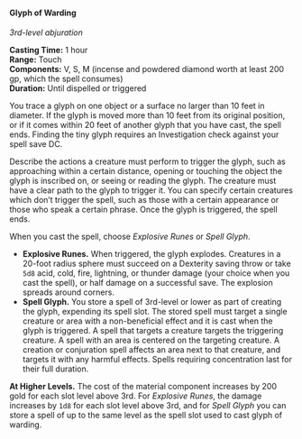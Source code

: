 #### Glyph of Warding
<!-- TODO Check and tag this spell -->
<!-- markdownlint-disable-next-line no-emphasis-as-heading -->
_3rd-level abjuration_

**Casting Time:** 1 hour \
**Range:** Touch \
**Components:** V, S, M (incense and powdered diamond worth at least 200 gp, which the spell consumes) \
**Duration:** Until dispelled or triggered

You trace a glyph on one object or a surface no larger than 10 feet in diameter.
If the glyph is moved more than 10 feet from its original position, or if it comes within 20 feet of another glyph that you have cast, the spell ends.
Finding the tiny glyph requires an Investigation check against your spell save DC.

Describe the actions a creature must perform to trigger the glyph, such as approaching within a certain distance, opening or touching the object the glyph is inscribed on, or seeing or reading the glyph.
The creature must have a clear path to the glyph to trigger it.
You can specify certain creatures which don’t trigger the spell, such as those with a certain appearance or those who speak a certain phrase.
Once the glyph is triggered, the spell ends.

When you cast the spell, choose _Explosive Runes_ or _Spell Glyph_.

- **Explosive Runes.**
  When triggered, the glyph explodes.
  Creatures in a 20-foot radius sphere must succeed on a Dexterity saving throw or take `5d8` acid, cold, fire, lightning, or thunder damage (your choice when you cast the spell), or half damage on a successful save.
  The explosion spreads around corners.
- **Spell Glyph.**
  You store a spell of 3rd-level or lower as part of creating the glyph, expending its spell slot.
  The stored spell must target a single creature or area with a non-beneficial effect and it is cast when the glyph is triggered.
  A spell that targets a creature targets the triggering creature.
  A spell with an area is centered on the targeting creature.
  A creation or conjuration spell affects an area next to that creature, and targets it with any harmful effects.
  Spells requiring concentration last for their full duration.

**At Higher Levels.**
The cost of the material component increases by 200 gold for each slot level above 3rd.
For _Explosive Runes_, the damage increases by `1d8` for each slot level above 3rd, and for _Spell Glyph_ you can store a spell of up to the same level as the spell slot used to cast glyph of warding.
